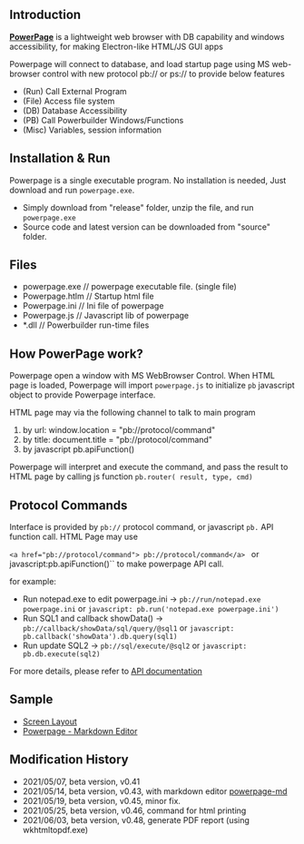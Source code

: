 ## Introduction

[**PowerPage**](https://github.com/casualwriter/powerpage) is a lightweight web browser with DB capability 
and windows accessibility, for making Electron-like HTML/JS GUI apps

Powerpage will connect to database, and load startup page using MS web-browser control with new protocol pb:// or ps:// to provide below features
 
* (Run) Call External Program 
* (File) Access file system 
* (DB) Database Accessibility
* (PB) Call Powerbuilder Windows/Functions 
* (Misc) Variables, session information 

## Installation & Run

Powerpage is a single executable program. No installation is needed, Just download and run ``powerpage.exe``.

* Simply download from "release" folder, unzip the file, and run ``powerpage.exe``
* Source code and latest version can be downloaded from "source" folder. 


## Files

  * powerpage.exe  // powerpage executable file. (single file)
  * Powerpage.htlm // Startup html file
  * Powerpage.ini  // Ini file of powerpage
  * Powerpage.js   // Javascript lib of powerpage
  * *.dll          // Powerbuilder run-time files


## How PowerPage work?

Powerpage open a window with MS WebBrowser Control. When HTML page is loaded, Powerpage will import ``powerpage.js`` to initialize ``pb`` javascript object to provide Powerpage interface.

HTML page may via the following channel to talk to main program

1. by url: window.location = "pb://protocol/command"
2. by title: document.title = "pb://protocol/command"
3. by javascript pb.apiFunction()

Powerpage will interpret and execute the command, and pass the result to HTML page by calling js function ``pb.router( result, type, cmd)``

## Protocol Commands

Interface is provided by ``pb://`` protocol command, or javascript ``pb.`` API function call.  HTML Page may use 

``<a href="pb://protocol/command"> pb://protocol/command</a> `` or javascript:pb.apiFunction()`` to make powerpage API call.

for example:

* Run notepad.exe to edit powerpage.ini -> ``pb://run/notepad.exe powerpage.ini`` or ``javascript: pb.run('notepad.exe powerpage.ini')``
* Run SQL1 and callback showData() -> ``pb://callback/showData/sql/query/@sql1`` or ``javascript: pb.callback('showData').db.query(sql1)`` 
* Run update SQL2 -> ``pb://sql/execute/@sql2`` or  ``javascript: pb.db.execute(sql2)`` 

For more details, please refer to [API documentation](interface.md)


## Sample

* [Screen Layout](powerpage.jpg)
* [Powerpage - Markdown Editor](https://github.com/casualwriter/powerpage-md)


## Modification History

* 2021/05/07, beta version, v0.41 
* 2021/05/14, beta version, v0.43, with markdown editor [powerpage-md](https://github.com/casualwriter/powerpage-md)
* 2021/05/19, beta version, v0.45, minor fix.
* 2021/05/25, beta version, v0.46, command for html printing
* 2021/06/03, beta version, v0.48, generate PDF report (using wkhtmltopdf.exe)



